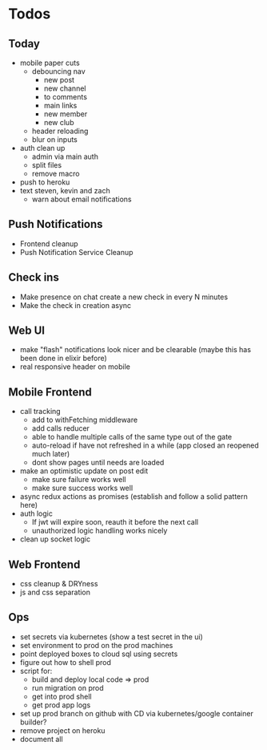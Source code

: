 # Todos

## Today
- mobile paper cuts
  - debouncing nav
    - new post
    - new channel
    - to comments
    - main links
    - new member
    - new club
  - header reloading
  - blur on inputs
- auth clean up
  - admin via main auth
  - split files
  - remove macro
- push to heroku
- text steven, kevin and zach
  - warn about email notifications

## Push Notifications
- Frontend cleanup
- Push Notification Service Cleanup

## Check ins
- Make presence on chat create a new check in
  every N minutes
- Make the check in creation async

## Web UI
- make "flash" notifications look nicer
  and be clearable (maybe this has been
  done in elixir before)
- real responsive header on mobile

## Mobile Frontend
  - call tracking
    - add to withFetching middleware
    - add calls reducer
    - able to handle multiple calls of the same type
      out of the gate
    - auto-reload if have not refreshed in a while
      (app closed an reopened much later)
    - dont show pages until needs are loaded
  - make an optimistic update on post edit
    - make sure failure works well
    - make sure success works well
  - async redux actions as promises (establish and
    follow a solid pattern here)
  - auth logic
    - If jwt will expire soon, reauth it before the next call
    - unauthorized logic handling works nicely
  - clean up socket logic

## Web Frontend
  - css cleanup & DRYness
  - js and css separation

## Ops
- set secrets via kubernetes (show a test secret in the ui)
- set environment to prod on the prod machines
- point deployed boxes to cloud sql using secrets
- figure out how to shell prod
- script for:
  - build and deploy local code => prod
  - run migration on prod
  - get into prod shell
  - get prod app logs
- set up prod branch on github with CD via
  kubernetes/google container builder?
- remove project on heroku
- document all
